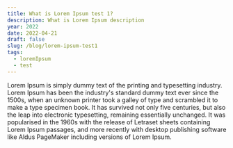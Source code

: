 ```yaml
---
title: What is Lorem Ipsum test 1?
description: What is Lorem Ipsum description
year: 2022
date: 2022-04-21
draft: false
slug: /blog/lorem-ipsum-test1
tags:
  - loremIpsum
  - test
---
```


Lorem Ipsum is simply dummy text of the printing and typesetting industry. Lorem Ipsum has been the industry's standard dummy text ever since the 1500s, when an unknown printer took a galley of type and scrambled it to make a type specimen book. It has survived not only five centuries, but also the leap into electronic typesetting, remaining essentially unchanged. It was popularised in the 1960s with the release of Letraset sheets containing Lorem Ipsum passages, and more recently with desktop publishing software like Aldus PageMaker including versions of Lorem Ipsum.